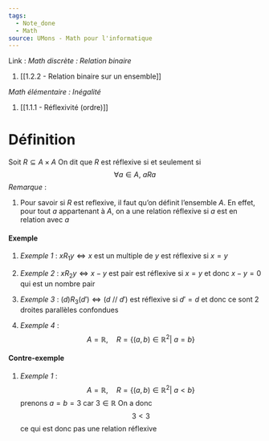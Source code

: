 ```yaml
---
tags:
  - Note_done
  - Math
source: UMons - Math pour l'informatique
---
```


Link :
_Math discrète : Relation binaire_
1. [[1.2.2 - Relation binaire sur un ensemble]]

_Math élémentaire : Inégalité_
1. [[1.1.1 - Réflexivité (ordre)]]


# Définition
Soit $R \subseteq A \times A$ 
On dit que $R$ est réflexive si et seulement si $$\forall a \in A,\ aRa$$
_Remarque_ :
1. Pour savoir si $R$ est reflexive, il faut qu’on définit l’ensemble $A$. En effet, pour tout $a$ appartenant à $A$, on a une relation réflexive si $a$ est en relation avec $a$ 

#### Exemple
1. _Exemple 1_ :
$xR_1y \iff x$ est un multiple de $y$ est réflexive si $x = y$ 
2. _Exemple 2_ :
$xR_2y \iff x - y$ est pair est réflexive si $x = y$ et donc $x-y = 0$ qui est un nombre pair
3. _Exemple 3_ : 
$(d)R_3(d') \iff (d\ //\ d')$ est réflexive si $d' = d$ et donc ce sont 2 droites parallèles confondues

4. _Exemple 4_ :
$$A=\mathbb{R},\quad R=\{(a,b)\in\mathbb{R}^2|\ a=b\}$$

#### Contre-exemple
1. _Exemple 1_ : 
$$A=\mathbb{R},\quad R=\{(a,b)\in\mathbb{R}^2|\ a<b\}$$ prenons $a=b=3$ car $3\in\mathbb{R}$ 
On a donc $$3<3$$ ce qui est donc pas une relation réflexive
